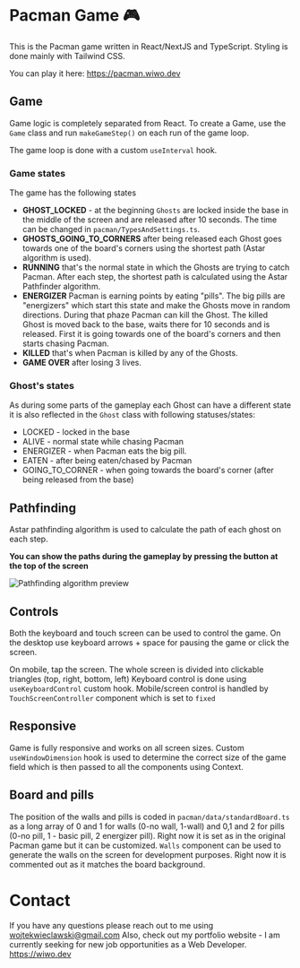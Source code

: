 # Pacman Game 🎮

This is the Pacman game written in React/NextJS and TypeScript.
Styling is done mainly with Tailwind CSS.

You can play it here: https://pacman.wiwo.dev

## Game

Game logic is completely separated from React. To create a Game, use the `Game` class and run `makeGameStep()` on each run of the game loop.

The game loop is done with a custom `useInterval` hook.

### Game states

The game has the following states

- **GHOST_LOCKED** - at the beginning `Ghosts` are locked inside the base in the middle of the screen and are released after 10 seconds. The time can be changed in `pacman/TypesAndSettings.ts`.
- **GHOSTS_GOING_TO_CORNERS** after being released each Ghost goes towards one of the board's corners using the shortest path (Astar algorithm is used).
- **RUNNING** that's the normal state in which the Ghosts are trying to catch Pacman. After each step, the shortest path is calculated using the Astar Pathfinder algorithm.
- **ENERGIZER** Pacman is earning points by eating "pills". The big pills are "energizers" which start this state and make the Ghosts move in random directions. During that phaze Pacman can kill the Ghost. The killed Ghost is moved back to the base, waits there for 10 seconds and is released. First it is going towards one of the board's corners and then starts chasing Pacman.
- **KILLED** that's when Pacman is killed by any of the Ghosts.
- **GAME OVER** after losing 3 lives.

### Ghost's states

As during some parts of the gameplay each Ghost can have a different state it is also reflected in the `Ghost` class with following statuses/states:

- LOCKED - locked in the base
- ALIVE - normal state while chasing Pacman
- ENERGIZER - when Pacman eats the big pill.
- EATEN - after being eaten/chased by Pacman
- GOING_TO_CORNER - when going towards the board's corner (after being released from the base)

## Pathfinding

Astar pathfinding algorithm is used to calculate the path of each ghost on each step.

**You can show the paths during the gameplay by pressing the button at the top of the screen**

![Pathfinding algorithm preview](https://i.postimg.cc/YSnKHKBp/Screenshot-2023-01-25-at-14-23-09.png)

## Controls

Both the keyboard and touch screen can be used to control the game.
On the desktop use keyboard arrows + space for pausing the game or click the screen.

On mobile, tap the screen. The whole screen is divided into clickable triangles (top, right, bottom, left)
Keyboard control is done using `useKeyboardControl` custom hook.
Mobile/screen control is handled by `TouchScreenController` component which is set to `fixed`

## Responsive

Game is fully responsive and works on all screen sizes. Custom `useWindowDimension` hook is used to determine the correct size of the game field which is then passed to all the components using Context.

## Board and pills

The position of the walls and pills is coded in `pacman/data/standardBoard.ts` as a long array of 0 and 1 for walls (0-no wall, 1-wall) and 0,1 and 2 for pills (0-no pill, 1 - basic pill, 2 energizer pill). Right now it is set as in the original Pacman game but it can be customized.
`Walls` component can be used to generate the walls on the screen for development purposes. Right now it is commented out as it matches the board background.

# Contact

If you have any questions please reach out to me using wojtekwieclawski@gmail.com
Also, check out my portfolio website - I am currently seeking for new job opportunities as a Web Developer.
https://wiwo.dev

